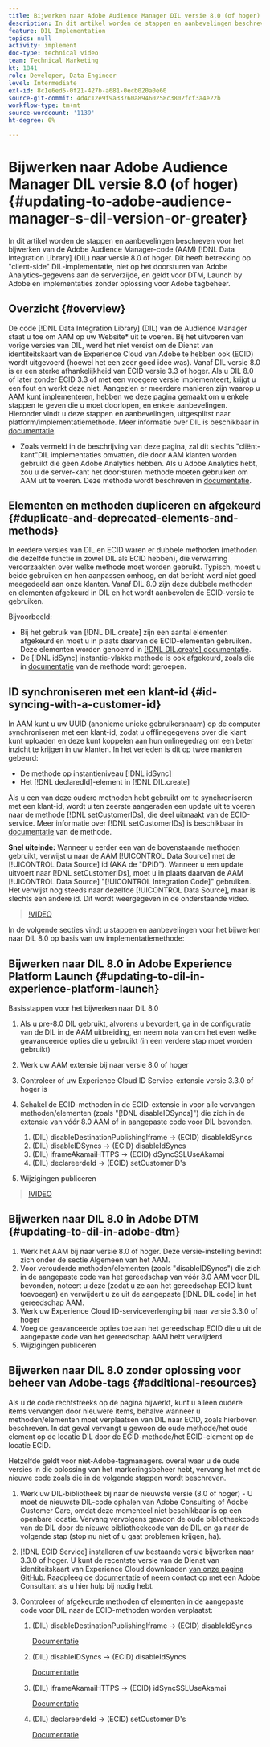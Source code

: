 ```yaml
---
title: Bijwerken naar Adobe Audience Manager DIL versie 8.0 (of hoger)
description: In dit artikel worden de stappen en aanbevelingen beschreven voor het bijwerken van Adobe Audience Manager (AAM) Data Integration Library (DIL)-code naar versie 8.0 of hoger. Dit heeft betrekking op "client-side" DIL-implementatie, niet op het doorsturen van Adobe Analytics-gegevens aan de serverzijde, en geldt voor DTM, Launch by Adobe en implementaties zonder oplossing voor Adobe tagbeheer.
feature: DIL Implementation
topics: null
activity: implement
doc-type: technical video
team: Technical Marketing
kt: 1841
role: Developer, Data Engineer
level: Intermediate
exl-id: 8c1e6ed5-0f21-427b-a681-0ecb020a0e60
source-git-commit: 4d4c12e9f9a33760a89460258c3802fcf3a4e22b
workflow-type: tm+mt
source-wordcount: '1139'
ht-degree: 0%

---
```


# Bijwerken naar Adobe Audience Manager DIL versie 8.0 (of hoger) {#updating-to-adobe-audience-manager-s-dil-version-or-greater}

In dit artikel worden de stappen en aanbevelingen beschreven voor het bijwerken van de Adobe Audience Manager-code (AAM) [!DNL Data Integration Library] (DIL) naar versie 8.0 of hoger. Dit heeft betrekking op &quot;client-side&quot; DIL-implementatie, niet op het doorsturen van Adobe Analytics-gegevens aan de serverzijde, en geldt voor DTM, Launch by Adobe en implementaties zonder oplossing voor Adobe tagbeheer.

## Overzicht {#overview}

De code [!DNL Data Integration Library] (DIL) van de Audience Manager staat u toe om AAM op uw Website* uit te voeren. Bij het uitvoeren van vorige versies van DIL, werd het niet vereist om de Dienst van identiteitskaart van de Experience Cloud van Adobe te hebben ook (ECID) wordt uitgevoerd (hoewel het een zeer goed idee was). Vanaf DIL versie 8.0 is er een sterke afhankelijkheid van ECID versie 3.3 of hoger. Als u DIL 8.0 of later zonder ECID 3.3 of met een vroegere versie implementeert, krijgt u een fout en werkt deze niet. Aangezien er meerdere manieren zijn waarop u AAM kunt implementeren, hebben we deze pagina gemaakt om u enkele stappen te geven die u moet doorlopen, en enkele aanbevelingen. Hieronder vindt u deze stappen en aanbevelingen, uitgesplitst naar platform/implementatiemethode. Meer informatie over DIL is beschikbaar in [documentatie](https://experienceleague.adobe.com/docs/audience-manager/user-guide/dil-api/dil-overview.html?lang=en).

* Zoals vermeld in de beschrijving van deze pagina, zal dit slechts &quot;cliënt-kant&quot;DIL implementaties omvatten, die door AAM klanten worden gebruikt die geen Adobe Analytics hebben. Als u Adobe Analytics hebt, zou u de server-kant het door:sturen methode moeten gebruiken om AAM uit te voeren. Deze methode wordt beschreven in [documentatie](https://experienceleague.adobe.com/docs/analytics/admin/admin-tools/server-side-forwarding/ssf.html).

## Elementen en methoden dupliceren en afgekeurd {#duplicate-and-deprecated-elements-and-methods}

In eerdere versies van DIL en ECID waren er dubbele methoden (methoden die dezelfde functie in zowel DIL als ECID hebben), die verwarring veroorzaakten over welke methode moet worden gebruikt. Typisch, moest u beide gebruiken en hen aanpassen omhoog, en dat bericht werd niet goed meegedeeld aan onze klanten. Vanaf DIL 8.0 zijn deze dubbele methoden en elementen afgekeurd in DIL en het wordt aanbevolen de ECID-versie te gebruiken.

Bijvoorbeeld:

* Bij het gebruik van [!DNL DIL.create] zijn een aantal elementen afgekeurd en moet u in plaats daarvan de ECID-elementen gebruiken. Deze elementen worden genoemd in [[!DNL DIL.create] documentatie](https://experienceleague.adobe.com/docs/audience-manager/user-guide/dil-api/class-level-dil-methods/dil-create.html).
* De [!DNL idSync] instantie-vlakke methode is ook afgekeurd, zoals die in [documentatie](https://experienceleague.adobe.com/docs/audience-manager/user-guide/dil-api/dil-instance-methods.html) van de methode wordt geroepen.

## ID synchroniseren met een klant-id {#id-syncing-with-a-customer-id}

In AAM kunt u uw UUID (anonieme unieke gebruikersnaam) op de computer synchroniseren met een klant-id, zodat u offlinegegevens over die klant kunt uploaden en deze kunt koppelen aan hun onlinegedrag om een beter inzicht te krijgen in uw klanten. In het verleden is dit op twee manieren gebeurd:

* De methode op instantieniveau [!DNL idSync]
* Het [!DNL declaredId]-element in [!DNL DIL.create]

Als u een van deze oudere methoden hebt gebruikt om te synchroniseren met een klant-id, wordt u ten zeerste aangeraden een update uit te voeren naar de methode [!DNL setCustomerIDs], die deel uitmaakt van de ECID-service. Meer informatie over [!DNL setCustomerIDs] is beschikbaar in [documentatie](https://experienceleague.adobe.com/docs/id-service/using/id-service-api/methods/setcustomerids.html) van de methode.

**Snel uiteinde:** Wanneer u eerder een van de bovenstaande methoden gebruikt, verwijst u naar de AAM  [!UICONTROL Data Source] met de  [!UICONTROL Data Source] id (AKA de &quot;DPID&quot;). Wanneer u een update uitvoert naar [!DNL setCustomerIDs], moet u in plaats daarvan de AAM [!UICONTROL Data Source] &quot;[!UICONTROL Integration Code]&quot; gebruiken. Het verwijst nog steeds naar dezelfde [!UICONTROL Data Source], maar is slechts een andere id. Dit wordt weergegeven in de onderstaande video.

>[!VIDEO](https://video.tv.adobe.com/v/23873/?quality=12)

In de volgende secties vindt u stappen en aanbevelingen voor het bijwerken naar DIL 8.0 op basis van uw implementatiemethode:

## Bijwerken naar DIL 8.0 in Adobe Experience Platform Launch {#updating-to-dil-in-experience-platform-launch}

Basisstappen voor het bijwerken naar DIL 8.0

1. Als u pre-8.0 DIL gebruikt, alvorens u bevordert, ga in de configuratie van de DIL in de AAM uitbreiding, en neem nota van om het even welke geavanceerde opties die u gebruikt (in een verdere stap moet worden gebruikt)
1. Werk uw AAM extensie bij naar versie 8.0 of hoger
1. Controleer of uw Experience Cloud ID Service-extensie versie 3.3.0 of hoger is
1. Schakel de ECID-methoden in de ECID-extensie in voor alle vervangen methoden/elementen (zoals &quot;[!DNL disableIDSyncs]&quot;) die zich in de extensie van vóór 8.0 AAM of in aangepaste code voor DIL bevonden.

   1. (DIL) disableDestinationPublishingIframe -> (ECID) disableIdSyncs
   1. (DIL) disableIDSyncs -> (ECID) disableIdSyncs
   1. (DIL) iframeAkamaiHTTPS -> (ECID) dSyncSSLUseAkamai
   1. (DIL) declareerdeId -> (ECID) setCustomerID&#39;s

1. Wijzigingen publiceren

>[!VIDEO](https://video.tv.adobe.com/v/23874/?quality=12)

## Bijwerken naar DIL 8.0 in Adobe DTM {#updating-to-dil-in-adobe-dtm}

1. Werk het AAM bij naar versie 8.0 of hoger. Deze versie-instelling bevindt zich onder de sectie Algemeen van het AAM.
1. Voor verouderde methoden/elementen (zoals &quot;disableIDSyncs&quot;) die zich in de aangepaste code van het gereedschap van vóór 8.0 AAM voor DIL bevonden, noteert u deze (zodat u ze aan het gereedschap ECID kunt toevoegen) en verwijdert u ze uit de aangepaste [!DNL DIL code] in het gereedschap AAM.
1. Werk uw Experience Cloud ID-serviceverlenging bij naar versie 3.3.0 of hoger
1. Voeg de geavanceerde opties toe aan het gereedschap ECID die u uit de aangepaste code van het gereedschap AAM hebt verwijderd.
1. Wijzigingen publiceren

## Bijwerken naar DIL 8.0 zonder oplossing voor beheer van Adobe-tags {#additional-resources}

Als u de code rechtstreeks op de pagina bijwerkt, kunt u alleen oudere items vervangen door nieuwere items, behalve wanneer u methoden/elementen moet verplaatsen van DIL naar ECID, zoals hierboven beschreven. In dat geval vervangt u gewoon de oude methode/het oude element op de locatie DIL door de ECID-methode/het ECID-element op de locatie ECID.

Hetzelfde geldt voor niet-Adobe-tagmanagers. overal waar u de oude versies in die oplossing van het markeringsbeheer hebt, vervang het met de nieuwe code zoals die in de volgende stappen wordt beschreven.

1. Werk uw DIL-bibliotheek bij naar de nieuwste versie (8.0 of hoger) - U moet de nieuwste DIL-code ophalen van Adobe Consulting of Adobe Customer Care, omdat deze momenteel niet beschikbaar is op een openbare locatie. Vervang vervolgens gewoon de oude bibliotheekcode van de DIL door de nieuwe bibliotheekcode van de DIL en ga naar de volgende stap (stop nu niet of u gaat problemen krijgen, ha).
1. [!DNL ECID Service] installeren of uw bestaande versie bijwerken naar 3.3.0 of hoger. U kunt de recentste versie van de Dienst van identiteitskaart van Experience Cloud downloaden [van onze pagina GitHub](https://github.com/Adobe-Marketing-Cloud/id-service/releases). Raadpleeg de [documentatie](https://experienceleague.adobe.com/docs/id-service/using/home.html) of neem contact op met een Adobe Consultant als u hier hulp bij nodig hebt.

1. Controleer of afgekeurde methoden of elementen in de aangepaste code voor DIL naar de ECID-methoden worden verplaatst:

   1. (DIL) disableDestinationPublishingIframe -> (ECID) disableIdSyncs

      [Documentatie](https://experienceleague.adobe.com/docs/id-service/using/id-service-api/configurations/disableidsync.html)

   1. (DIL) disableIDSyncs -> (ECID) disableIdSyncs

      [Documentatie](https://experienceleague.adobe.com/docs/id-service/using/id-service-api/configurations/disableidsync.html)

   1. (DIL) iframeAkamaiHTTPS -> (ECID) idSyncSSLUseAkamai

      [Documentatie](https://experienceleague.adobe.com/docs/audience-manager/user-guide/dil-api/class-level-dil-methods/dil-create.html)

   1. (DIL) declareerdeId -> (ECID) setCustomerID&#39;s

      [Documentatie](https://experienceleague.adobe.com/docs/id-service/using/id-service-api/methods/setcustomerids.html)
